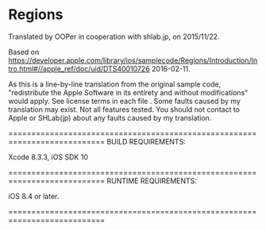 # Regions

Translated by OOPer in cooperation with shlab.jp, on 2015/11/22.

Based on
<https://developer.apple.com/library/ios/samplecode/Regions/Introduction/Intro.html#//apple_ref/doc/uid/DTS40010726>
2016-02-11.

As this is a line-by-line translation from the original sample code, "redistribute the Apple Software in its entirety and without modifications" would apply. See license terms in each file .
Some faults caused by my translation may exist. Not all features tested.
You should not contact to Apple or SHLab(jp) about any faults caused by my translation.

===========================================================================
BUILD REQUIREMENTS:

Xcode 8.3.3, iOS SDK 10

===========================================================================
RUNTIME REQUIREMENTS:

iOS 8.4 or later.

===========================================================================
